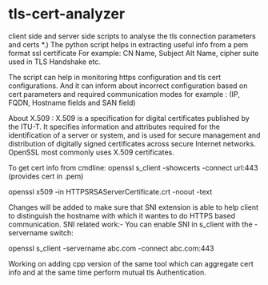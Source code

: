 # tls-cert-analyzer
client side and server side scripts to analyse the tls connection parameters and certs
*.) The python script helps in extracting useful info from a pem format ssl certificate 
For example: CN Name, Subject Alt Name, cipher suite used in TLS Handshake etc.

The script can help in monitoring https configuration and tls cert configurations. And it can inform about incorrect configuration based on cert parameters and required communication modes for example : (IP, FQDN, Hostname fields and SAN field)

About X.509 :
X.509 is a specification for digital certificates published by the ITU-T. It specifies information and attributes required for the identification of a server or system, and is used for secure management and distribution of digitally signed certificates across secure Internet networks. OpenSSL most commonly uses X.509 certificates.


To get cert info from cmdline:
openssl s_client -showcerts -connect url:443 (provides cert in .pem)

openssl x509 -in HTTPSRSAServerCertificate.crt -noout -text

Changes will be added to make sure that SNI extension is able to help client to distinguish the hostname with which it wantes to do HTTPS based communication.
SNI related work:-
You can enable SNI in s_client with the -servername switch:

openssl s_client -servername abc.com -connect abc.com:443

Working on adding cpp version of the same tool which can aggregate cert info and at the same time perform mutual tls Authentication.
